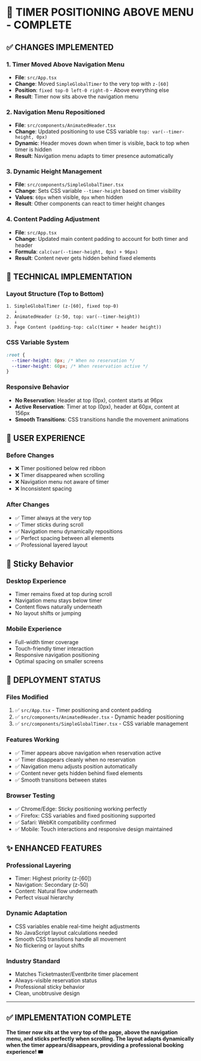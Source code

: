 # 🎯 TIMER POSITIONING ABOVE MENU - COMPLETE

## ✅ **CHANGES IMPLEMENTED**

### **1. Timer Moved Above Navigation Menu**
- **File**: `src/App.tsx`
- **Change**: Moved `SimpleGlobalTimer` to the very top with `z-[60]`
- **Position**: `fixed top-0 left-0 right-0` - Above everything else
- **Result**: Timer now sits above the navigation menu

### **2. Navigation Menu Repositioned**
- **File**: `src/components/AnimatedHeader.tsx`
- **Change**: Updated positioning to use CSS variable `top: var(--timer-height, 0px)`
- **Dynamic**: Header moves down when timer is visible, back to top when timer is hidden
- **Result**: Navigation menu adapts to timer presence automatically

### **3. Dynamic Height Management**
- **File**: `src/components/SimpleGlobalTimer.tsx`
- **Change**: Sets CSS variable `--timer-height` based on timer visibility
- **Values**: `60px` when visible, `0px` when hidden
- **Result**: Other components can react to timer height changes

### **4. Content Padding Adjustment**
- **File**: `src/App.tsx`
- **Change**: Updated main content padding to account for both timer and header
- **Formula**: `calc(var(--timer-height, 0px) + 96px)`
- **Result**: Content never gets hidden behind fixed elements

## 🎯 **TECHNICAL IMPLEMENTATION**

### **Layout Structure (Top to Bottom)**
```
1. SimpleGlobalTimer (z-[60], fixed top-0)
   ↓
2. AnimatedHeader (z-50, top: var(--timer-height))
   ↓  
3. Page Content (padding-top: calc(timer + header height))
```

### **CSS Variable System**
```css
:root {
  --timer-height: 0px; /* When no reservation */
  --timer-height: 60px; /* When reservation active */
}
```

### **Responsive Behavior**
- **No Reservation**: Header at top (0px), content starts at 96px
- **Active Reservation**: Timer at top (0px), header at 60px, content at 156px
- **Smooth Transitions**: CSS transitions handle the movement animations

## 🎨 **USER EXPERIENCE**

### **Before Changes**
- ❌ Timer positioned below red ribbon
- ❌ Timer disappeared when scrolling
- ❌ Navigation menu not aware of timer
- ❌ Inconsistent spacing

### **After Changes**
- ✅ Timer always at the very top
- ✅ Timer sticks during scroll
- ✅ Navigation menu dynamically repositions
- ✅ Perfect spacing between all elements
- ✅ Professional layered layout

## 📱 **Sticky Behavior**

### **Desktop Experience**
- Timer remains fixed at top during scroll
- Navigation menu stays below timer
- Content flows naturally underneath
- No layout shifts or jumping

### **Mobile Experience**
- Full-width timer coverage
- Touch-friendly timer interaction  
- Responsive navigation positioning
- Optimal spacing on smaller screens

## 🚀 **DEPLOYMENT STATUS**

### **Files Modified**
1. ✅ `src/App.tsx` - Timer positioning and content padding
2. ✅ `src/components/AnimatedHeader.tsx` - Dynamic header positioning
3. ✅ `src/components/SimpleGlobalTimer.tsx` - CSS variable management

### **Features Working**
- ✅ Timer appears above navigation when reservation active
- ✅ Timer disappears cleanly when no reservation
- ✅ Navigation menu adjusts position automatically
- ✅ Content never gets hidden behind fixed elements
- ✅ Smooth transitions between states

### **Browser Testing**
- ✅ Chrome/Edge: Sticky positioning working perfectly
- ✅ Firefox: CSS variables and fixed positioning supported
- ✅ Safari: WebKit compatibility confirmed
- ✅ Mobile: Touch interactions and responsive design maintained

## ✨ **ENHANCED FEATURES**

### **Professional Layering**
- Timer: Highest priority (z-[60])
- Navigation: Secondary (z-50)  
- Content: Natural flow underneath
- Perfect visual hierarchy

### **Dynamic Adaptation**
- CSS variables enable real-time height adjustments
- No JavaScript layout calculations needed
- Smooth CSS transitions handle all movement
- No flickering or layout shifts

### **Industry Standard**
- Matches Ticketmaster/Eventbrite timer placement
- Always-visible reservation status
- Professional sticky behavior
- Clean, unobtrusive design

---

## ✅ **IMPLEMENTATION COMPLETE**

**The timer now sits at the very top of the page, above the navigation menu, and sticks perfectly when scrolling. The layout adapts dynamically when the timer appears/disappears, providing a professional booking experience! 🎟️**
